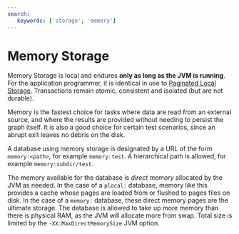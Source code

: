 ```yaml
---
search:
   keywords: ['storage', 'memory']
---
```


# Memory Storage

Memory Storage is local and endures **only as long as the JVM is running**.
For the application programmer, it is identical in use to [Paginated Local Storage](Paginated-Local-Storage.md).
Transactions remain atomic, consistent and isolated (but are not durable).

Memory is the fastest choice for tasks where data are read from an external source,
and where the results are provided without needing to persist the graph itself.
It is also a good choice for certain test scenarios, since an abrupt exit leaves no debris on the disk.

A database using memory storage is designated by a URL of the form ``memory:<path>``,
for example ``memory:test``.
A hierarchical path is allowed, for example ``memory:subdir/test``.

The memory available for the database is *direct memory* allocated by the JVM as needed. In the case of a ``plocal:`` database, memory like this provides a cache whose pages are loaded from or flushed to pages files on disk. In the case of a ``memory:`` database, these direct memory pages are the ultimate storage. The database is allowed to take up more memory than there is physical RAM, as the JVM will allocate more from swap. Total size is limited by the ``-XX:MaxDirectMemorySize`` JVM option.
